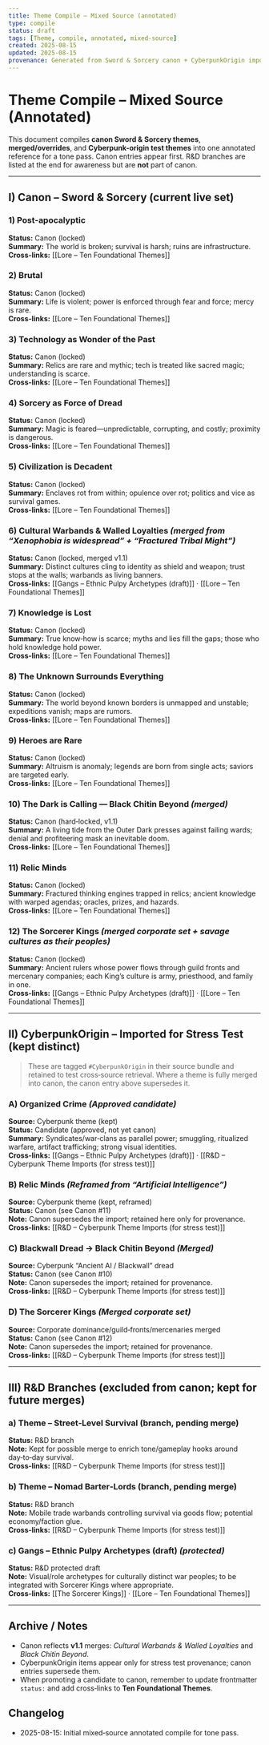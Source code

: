 ```yaml
---
title: Theme Compile – Mixed Source (annotated)
type: compile
status: draft
tags: [Theme, compile, annotated, mixed-source]
created: 2025-08-15
updated: 2025-08-15
provenance: Generated from Sword & Sorcery canon + CyberpunkOrigin imports for retrieval stress test.
---
```


# Theme Compile – Mixed Source (Annotated)

This document compiles **canon Sword & Sorcery themes**, **merged/overrides**, and **Cyberpunk-origin test themes** into one annotated reference for a tone pass. Canon entries appear first. R&D branches are listed at the end for awareness but are **not** part of canon.

---

## I) Canon – Sword & Sorcery (current live set)

### 1) Post-apocalyptic
**Status:** Canon (locked)  
**Summary:** The world is broken; survival is harsh; ruins are infrastructure.  
**Cross-links:** [[Lore – Ten Foundational Themes]]

### 2) Brutal
**Status:** Canon (locked)  
**Summary:** Life is violent; power is enforced through fear and force; mercy is rare.  
**Cross-links:** [[Lore – Ten Foundational Themes]]

### 3) Technology as Wonder of the Past
**Status:** Canon (locked)  
**Summary:** Relics are rare and mythic; tech is treated like sacred magic; understanding is scarce.  
**Cross-links:** [[Lore – Ten Foundational Themes]]

### 4) Sorcery as Force of Dread
**Status:** Canon (locked)  
**Summary:** Magic is feared—unpredictable, corrupting, and costly; proximity is dangerous.  
**Cross-links:** [[Lore – Ten Foundational Themes]]

### 5) Civilization is Decadent
**Status:** Canon (locked)  
**Summary:** Enclaves rot from within; opulence over rot; politics and vice as survival games.  
**Cross-links:** [[Lore – Ten Foundational Themes]]

### 6) Cultural Warbands & Walled Loyalties *(merged from “Xenophobia is widespread” + “Fractured Tribal Might”)*
**Status:** Canon (locked, merged v1.1)  
**Summary:** Distinct cultures cling to identity as shield and weapon; trust stops at the walls; warbands as living banners.  
**Cross-links:** [[Gangs – Ethnic Pulpy Archetypes (draft)]] · [[Lore – Ten Foundational Themes]]

### 7) Knowledge is Lost
**Status:** Canon (locked)  
**Summary:** True know‑how is scarce; myths and lies fill the gaps; those who hold knowledge hold power.  
**Cross-links:** [[Lore – Ten Foundational Themes]]

### 8) The Unknown Surrounds Everything
**Status:** Canon (locked)  
**Summary:** The world beyond known borders is unmapped and unstable; expeditions vanish; maps are rumors.  
**Cross-links:** [[Lore – Ten Foundational Themes]]

### 9) Heroes are Rare
**Status:** Canon (locked)  
**Summary:** Altruism is anomaly; legends are born from single acts; saviors are targeted early.  
**Cross-links:** [[Lore – Ten Foundational Themes]]

### 10) The Dark is Calling — Black Chitin Beyond *(merged)*
**Status:** Canon (hard‑locked, v1.1)  
**Summary:** A living tide from the Outer Dark presses against failing wards; denial and profiteering mask an inevitable doom.  
**Cross-links:** [[Lore – Ten Foundational Themes]]

### 11) Relic Minds
**Status:** Canon (locked)  
**Summary:** Fractured thinking engines trapped in relics; ancient knowledge with warped agendas; oracles, prizes, and hazards.  
**Cross-links:** [[Lore – Ten Foundational Themes]]

### 12) The Sorcerer Kings *(merged corporate set + savage cultures as their peoples)*
**Status:** Canon (locked)  
**Summary:** Ancient rulers whose power flows through guild fronts and mercenary companies; each King’s culture is army, priesthood, and family in one.  
**Cross-links:** [[Gangs – Ethnic Pulpy Archetypes (draft)]] · [[Lore – Ten Foundational Themes]]

---

## II) CyberpunkOrigin – Imported for Stress Test (kept distinct)

> These are tagged `#CyberpunkOrigin` in their source bundle and retained to test cross‑source retrieval. Where a theme is fully merged into canon, the canon entry above supersedes it.

### A) Organized Crime *(Approved candidate)*
**Source:** Cyberpunk theme (kept)  
**Status:** Candidate (approved, not yet canon)  
**Summary:** Syndicates/war‑clans as parallel power; smuggling, ritualized warfare, artifact trafficking; strong visual identities.  
**Cross-links:** [[Gangs – Ethnic Pulpy Archetypes (draft)]] · [[R&D – Cyberpunk Theme Imports (for stress test)]]

### B) Relic Minds *(Reframed from “Artificial Intelligence”)*
**Source:** Cyberpunk theme (kept, reframed)  
**Status:** Canon (see Canon #11)  
**Note:** Canon supersedes the import; retained here only for provenance.  
**Cross-links:** [[R&D – Cyberpunk Theme Imports (for stress test)]]

### C) Blackwall Dread → **Black Chitin Beyond** *(Merged)*
**Source:** Cyberpunk “Ancient AI / Blackwall” dread  
**Status:** Canon (see Canon #10)  
**Note:** Canon supersedes the import; retained for provenance.  
**Cross-links:** [[R&D – Cyberpunk Theme Imports (for stress test)]]

### D) The Sorcerer Kings *(Merged corporate set)*
**Source:** Corporate dominance/guild‑fronts/mercenaries merged  
**Status:** Canon (see Canon #12)  
**Note:** Canon supersedes the import; retained for provenance.  
**Cross-links:** [[R&D – Cyberpunk Theme Imports (for stress test)]]

---

## III) R&D Branches (excluded from canon; kept for future merges)

### a) Theme – Street‑Level Survival (branch, pending merge)
**Status:** R&D branch  
**Note:** Kept for possible merge to enrich tone/gameplay hooks around day‑to‑day survival.  
**Cross-links:** [[R&D – Cyberpunk Theme Imports (for stress test)]]

### b) Theme – Nomad Barter‑Lords (branch, pending merge)
**Status:** R&D branch  
**Note:** Mobile trade warbands controlling survival via goods flow; potential economy/faction glue.  
**Cross-links:** [[R&D – Cyberpunk Theme Imports (for stress test)]]

### c) Gangs – Ethnic Pulpy Archetypes (draft) *(protected)*
**Status:** R&D protected draft  
**Note:** Visual/role archetypes for culturally distinct war peoples; to be integrated with Sorcerer Kings where appropriate.  
**Cross-links:** [[The Sorcerer Kings]] · [[Lore – Ten Foundational Themes]]

---

## Archive / Notes
- Canon reflects **v1.1** merges: *Cultural Warbands & Walled Loyalties* and *Black Chitin Beyond*.  
- CyberpunkOrigin items appear only for stress test provenance; canon entries supersede them.  
- When promoting a candidate to canon, remember to update frontmatter `status:` and add cross‑links to **Ten Foundational Themes**.

## Changelog
- 2025-08-15: Initial mixed‑source annotated compile for tone pass.
